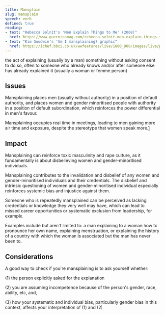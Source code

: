 ```yaml
---
title: Mansplain
slug: mansplain
speech: verb
defined: true
reading:
- text: "Rebecca Solnit's 'Men Explain Things to Me' (2008)"
  href: https://www.guernicamag.com/rebecca-solnit-men-explain-things-to-me/
- text: "Kim Goodwin's 'Am I mansplaining? graphic"
  href: https://ichef.bbci.co.uk/wwfeatures/live/1600_900/images/live/p0/6f/zj/p06fzjxg.jpg
---
```


the act of explaining (usually by a man) something without asking consent to do so, often to someone who already knows and/or after someone else has already explained it (usually a woman or femme person)

## Issues

Mansplaining places men (usually without authority) in a position of default authority, and places women and gender minoritised people with authority in a position of default subordination, which reinforces the power differential in men's favour.

Mansplaining occupies real time in meetings, leading to men gaining more air time and exposure, despite the stereotype that women speak more.[1](https://slate.com/human-interest/2013/02/do-women-talk-more-the-answer-is-no-but-the-belief-persists-despite-the-evidence.html)

## Impact

Mansplaining can reinforce toxic masculinity and rape culture, as it fundamentally is about disbelieving women and gender-minoritised individuals.

Mansplaining contributes to the invalidation and disbelief of any women and gender-minoritised individuals and their credentials. The disbelief and intrinsic questioning of women and gender-minoritised individual especially reinforces systemic bias and injustice against them.

Someone who is repeatedly mansplained can be perceived as lacking credentials or knowledge they very well may have, which can lead to missed career opportunities or systematic exclusion from leadership, for example.

Examples include but aren't limited to: a man explaining to a woman how to pronounce her own name, explaining menstruation, or explaining the history of a country with which the woman is associated but the man has never been to.  

## Considerations

A good way to check if you're mansplaining is to ask yourself whether:

(1) the person explicitly asked for the explanation

(2) you are assuming incompetence because of the person's gender, race, ability, etc, and,

(3) how your systematic and individual bias, particularly gender bias in this context, affects your interpretation of (1) and (2)
